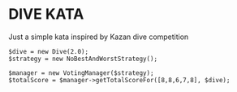 # DIVE KATA

Just a simple kata inspired by Kazan dive competition

```
$dive = new Dive(2.0);
$strategy = new NoBestAndWorstStrategy();

$manager = new VotingManager($strategy);
$totalScore = $manager->getTotalScoreFor([8,8,6,7,8], $dive);
```
